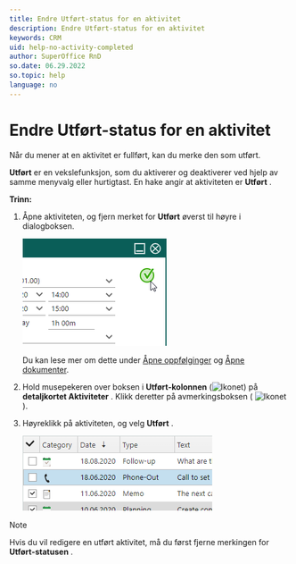 ```yaml
---
title: Endre Utført-status for en aktivitet
description: Endre Utført-status for en aktivitet
keywords: CRM
uid: help-no-activity-completed
author: SuperOffice RnD
so.date: 06.29.2022
so.topic: help
language: no
---
```


# Endre Utført-status for en aktivitet

Når du mener at en aktivitet er fullført, kan du merke den som utført.

 **Utført** er en vekslefunksjon, som du aktiverer og deaktiverer ved hjelp av samme menyvalg eller hurtigtast. En hake angir at aktiviteten er **Utført** .

 **Trinn:** 

1. Åpne aktiviteten, og fjern merket for **Utført** øverst til høyre i dialogboksen.

    ![Endre Utført-status for et aktivitets -skjermbilde][img3]

    Du kan lese mer om dette under [Åpne oppfølginger][1] og [Åpne dokumenter][2].

1. Hold musepekeren over boksen i  **Utført-kolonnen**  (![Ikonet][img2]) på **detaljkortet Aktiviteter** . Klikk deretter på avmerkingsboksen ( ![Ikonet][img1] ).

1. Høyreklikk på aktiviteten, og velg **Utført** .

    ![ Endre Utført-status for et aktivitets -skjermbilde][img4]

> [!NOTE]
> Hvis du vil redigere en utført aktivitet, må du først fjerne merkingen for  **Utført-statusen** .

<!-- Referenced links -->
[1]: open-follow-up.md
[2]: ../../document/learn/open.md

<!-- Referenced images -->
[img1]: ../../../media/icons/check.bmp
[img2]: ../../../media/icons/sale-sold-details.bmp
[img3]: media/completed-activity.bmp
[img4]: media/completed-activity-2.bmp
